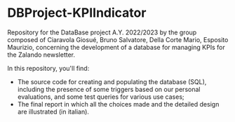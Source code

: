 # DBProject-KPIIndicator

Repository for the DataBase project A.Y. 2022/2023 by the group composed of Ciaravola Giosué, Bruno Salvatore, Della Corte Mario, Esposito Maurizio, concerning the development of a database for managing KPIs for the Zalando newsletter.

In this repository, you'll find:
- The source code for creating and populating the database (SQL), including the presence of some triggers based on our personal evaluations, and some test queries for various use cases;
- The final report in which all the choices made and the detailed design are illustrated (in italian).
